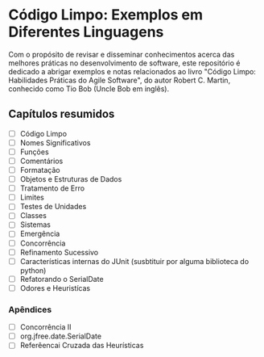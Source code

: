 # Código Limpo: Exemplos em Diferentes Linguagens

Com o propósito de revisar e disseminar conhecimentos acerca das melhores práticas no desenvolvimento de software, este repositório é dedicado a abrigar exemplos e notas relacionados ao livro "Código Limpo: Habilidades Práticas do Agile Software", do autor Robert C. Martin, conhecido como Tio Bob (Uncle Bob em inglês).

## Capítulos resumidos

- [ ] Código Limpo
- [ ] Nomes Significativos
- [ ] Funções
- [ ] Comentários
- [ ] Formatação
- [ ] Objetos e Estruturas de Dados
- [ ] Tratamento de Erro
- [ ] Limites
- [ ] Testes de Unidades
- [ ] Classes
- [ ] Sistemas
- [ ] Emergência
- [ ] Concorrência
- [ ] Refinamento Sucessivo
- [ ] Características internas do JUnit (susbtituir por alguma biblioteca do python)
- [ ] Refatorando o SerialDate
- [ ] Odores e Heuristícas

### Apêndices

- [ ] Concorrência II
- [ ] org.jfree.date.SerialDate
- [ ] Referêencai Cruzada das Heurísticas
